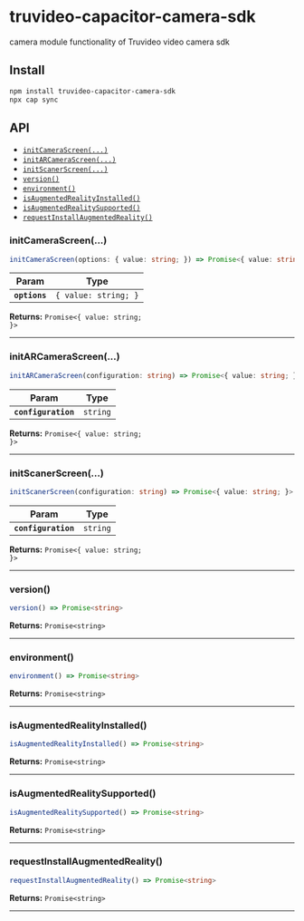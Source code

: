 # truvideo-capacitor-camera-sdk

camera module functionality of Truvideo video camera sdk

## Install

```bash
npm install truvideo-capacitor-camera-sdk
npx cap sync
```

## API

<docgen-index>

* [`initCameraScreen(...)`](#initcamerascreen)
* [`initARCameraScreen(...)`](#initarcamerascreen)
* [`initScanerScreen(...)`](#initscanerscreen)
* [`version()`](#version)
* [`environment()`](#environment)
* [`isAugmentedRealityInstalled()`](#isaugmentedrealityinstalled)
* [`isAugmentedRealitySupported()`](#isaugmentedrealitysupported)
* [`requestInstallAugmentedReality()`](#requestinstallaugmentedreality)

</docgen-index>

<docgen-api>
<!--Update the source file JSDoc comments and rerun docgen to update the docs below-->

### initCameraScreen(...)

```typescript
initCameraScreen(options: { value: string; }) => Promise<{ value: string; }>
```

| Param         | Type                            |
| ------------- | ------------------------------- |
| **`options`** | <code>{ value: string; }</code> |

**Returns:** <code>Promise&lt;{ value: string; }&gt;</code>

--------------------


### initARCameraScreen(...)

```typescript
initARCameraScreen(configuration: string) => Promise<{ value: string; }>
```

| Param               | Type                |
| ------------------- | ------------------- |
| **`configuration`** | <code>string</code> |

**Returns:** <code>Promise&lt;{ value: string; }&gt;</code>

--------------------


### initScanerScreen(...)

```typescript
initScanerScreen(configuration: string) => Promise<{ value: string; }>
```

| Param               | Type                |
| ------------------- | ------------------- |
| **`configuration`** | <code>string</code> |

**Returns:** <code>Promise&lt;{ value: string; }&gt;</code>

--------------------


### version()

```typescript
version() => Promise<string>
```

**Returns:** <code>Promise&lt;string&gt;</code>

--------------------


### environment()

```typescript
environment() => Promise<string>
```

**Returns:** <code>Promise&lt;string&gt;</code>

--------------------


### isAugmentedRealityInstalled()

```typescript
isAugmentedRealityInstalled() => Promise<string>
```

**Returns:** <code>Promise&lt;string&gt;</code>

--------------------


### isAugmentedRealitySupported()

```typescript
isAugmentedRealitySupported() => Promise<string>
```

**Returns:** <code>Promise&lt;string&gt;</code>

--------------------


### requestInstallAugmentedReality()

```typescript
requestInstallAugmentedReality() => Promise<string>
```

**Returns:** <code>Promise&lt;string&gt;</code>

--------------------

</docgen-api>
